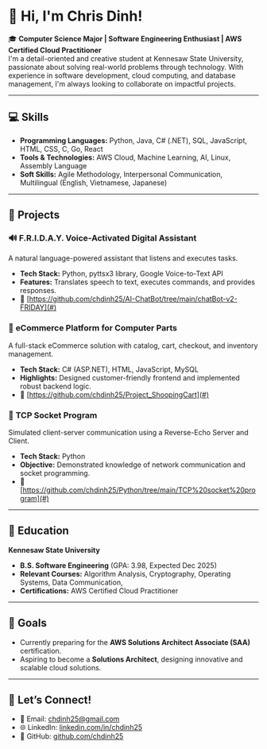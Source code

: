 
# 👋 Hi, I'm Chris Dinh!

🎓 **Computer Science Major | Software Engineering Enthusiast | AWS Certified Cloud Practitioner**  
I'm a detail-oriented and creative student at Kennesaw State University, passionate about solving real-world problems through technology. 
With experience in software development, cloud computing, and database management, I'm always looking to collaborate on impactful projects.

---

## 💻 **Skills**
- **Programming Languages:** Python, Java, C# (.NET), SQL, JavaScript, HTML, CSS, C, Go, React  
- **Tools & Technologies:** AWS Cloud, Machine Learning, AI, Linux, Assembly Language  
- **Soft Skills:** Agile Methodology, Interpersonal Communication, Multilingual (English, Vietnamese, Japanese)

---

## 🚀 **Projects**
### 🔊 **F.R.I.D.A.Y. Voice-Activated Digital Assistant**
A natural language-powered assistant that listens and executes tasks.  
- **Tech Stack:** Python, pyttsx3 library, Google Voice-to-Text API  
- **Features:** Translates speech to text, executes commands, and provides responses.
- 📂 [https://github.com/chdinh25/AI-ChatBot/tree/main/chatBot-v2-FRIDAY](#)  

### 🛒 **eCommerce Platform for Computer Parts**
A full-stack eCommerce solution with catalog, cart, checkout, and inventory management.  
- **Tech Stack:** C# (ASP.NET), HTML, JavaScript, MySQL  
- **Highlights:** Designed customer-friendly frontend and implemented robust backend logic.
- 📂 [https://github.com/chdinh25/Project_ShoopingCart](#)  

### 📡 **TCP Socket Program**
Simulated client-server communication using a Reverse-Echo Server and Client.  
- **Tech Stack:** Python  
- **Objective:** Demonstrated knowledge of network communication and socket programming.
- 📂 [https://github.com/chdinh25/Python/tree/main/TCP%20socket%20program](#)  

---

## 🌟 **Education**
**Kennesaw State University**  
- **B.S. Software Engineering** (GPA: 3.98, Expected Dec 2025)  
- **Relevant Courses:** Algorithm Analysis, Cryptography, Operating Systems, Data Communication,   
- **Certifications:** AWS Certified Cloud Practitioner  

---

## 🎯 **Goals**
- Currently preparing for the **AWS Solutions Architect Associate (SAA)** certification.  
- Aspiring to become a **Solutions Architect**, designing innovative and scalable cloud solutions.  

---

## 💬 **Let’s Connect!**
- 📧 Email: [chdinh25@gmail.com](mailto:chdinh25@gmail.com)  
- 🌐 LinkedIn: [linkedin.com/in/chdinh25](https://www.linkedin.com/in/chdinh25/)  
- 🔗 GitHub: [github.com/chdinh25](https://github.com/chdinh25)  

